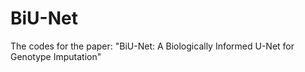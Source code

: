 # BiU-Net
The codes for the paper:
"BiU-Net: A Biologically Informed U-Net for Genotype Imputation"
